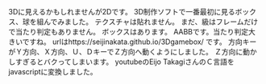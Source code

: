 3Dに見えるかもしれませんが2Dです。
3D制作ソフトで一番最初に見るボックス、球を組んでみました。
テクスチャは貼れません。
まだ、級はフレームだけで当たり判定もありません。
ボックスはあります。
AABBです。当たり判定大きいですね。
urlはhttps://seijinakata.github.io/3Dgamebox/
です。
方向キーがＹ方向、Ｘ方向、Ｕ、ＤキーでＺ方向へ動くようにしました。
Ｚ方向に動かしすぎるとバクってしまいます。
youtubeのEijo TakagiさんのＣ言語をjavascriptに変換しました。
